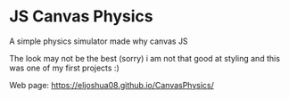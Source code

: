 

# JS Canvas Physics

A simple physics simulator made why canvas JS

The look may not be the best (sorry) i am not that good at styling and this was one of my first projects :)

Web page:
https://eljoshua08.github.io/CanvasPhysics/

